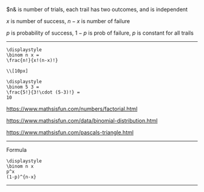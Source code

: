 $n& is number of trials,
each trail has two outcomes,
and is independent

$x$ is number of success,
$n-x$ is number of failure

$p$ is probability of success,
$1-p$ is prob of failure,
$p$ is constant for all trails

---

```meth
\displaystyle
\binom n x =
\frac{n!}{x!(n-x)!}

\\[10px]

\displaystyle
\binom 5 3 =
\frac{5!}{3!\cdot (5-3)!} =
10
```

https://www.mathsisfun.com/numbers/factorial.html

https://www.mathsisfun.com/data/binomial-distribution.html

https://www.mathsisfun.com/pascals-triangle.html

---

Formula

```meth
\displaystyle
\binom n x
p^x
(1-p)^{n-x}
```

---

<link rel="stylesheet" href="https://cdn.jsdelivr.net/npm/katex@0.16.10/dist/katex.min.css" integrity="sha384-wcIxkf4k558AjM3Yz3BBFQUbk/zgIYC2R0QpeeYb+TwlBVMrlgLqwRjRtGZiK7ww" crossorigin="anonymous">
<script defer src="https://cdn.jsdelivr.net/npm/katex@0.16.10/dist/katex.min.js" integrity="sha384-hIoBPJpTUs74ddyc4bFZSM1TVlQDA60VBbJS0oA934VSz82sBx1X7kSx2ATBDIyd" crossorigin="anonymous"></script>
<script src="https://cainy19com.github.io/katex/format.js"><script>

